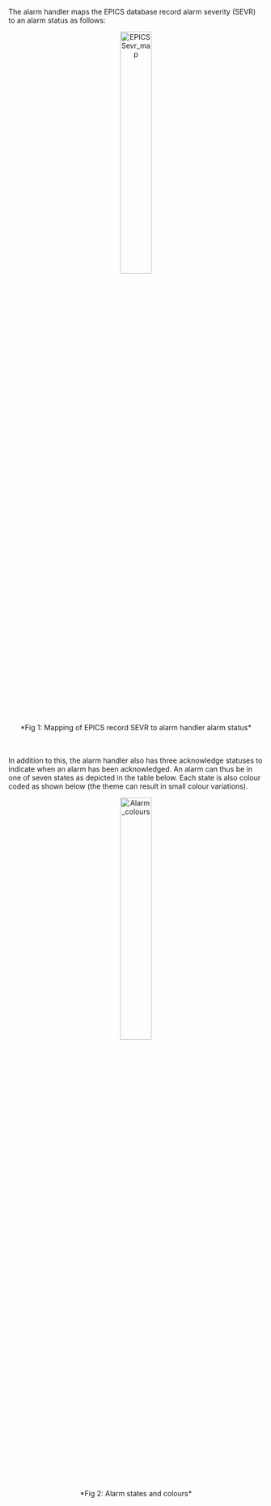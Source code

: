 The alarm handler maps the EPICS database record alarm severity (SEVR) to an alarm status as follows:

<center><img src="img/alarmHandler/EPICSSevr_map.png" alt="EPICSSevr_map" width="35%"/></center>  
<center>*Fig 1: Mapping of EPICS record SEVR to alarm handler alarm status*</center>
<br/><br/>

In addition to this, the alarm handler also has three acknowledge statuses to indicate when an alarm has been acknowledged. An alarm can thus be in one of seven states as depicted in the table below. Each state is also colour coded as shown below (the theme can result in small colour variations).

<center><img src="img/alarmHandler/Alarm_colours.png" alt="Alarm_colours" width="35%"/></center>  
<center>*Fig 2: Alarm states and colours*</center>
<br/><br/>